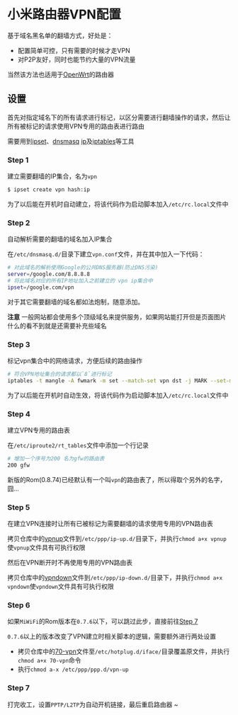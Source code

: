 小米路由器VPN配置
===

基于域名黑名单的翻墙方式，好处是：

* 配置简单可控，只有需要的时候才走VPN
* 对P2P友好，同时也能节约大量的VPN流量

当然该方法也适用于[OpenWrt](https://openwrt.org/)的路由器

## 设置

首先对指定域名下的所有请求进行标记，以区分需要进行翻墙操作的请求，然后让所有被标记的请求使用VPN专用的路由表进行路由

需要用到[ipset](http://ipset.netfilter.org/ipset.man.html)、[dnsmasq](http://www.thekelleys.org.uk/dnsmasq/docs/dnsmasq-man.html) [ip](http://linux.die.net/man/8/ip)及[iptables](http://ipset.netfilter.org/iptables.man.html)等工具

### Step 1

建立需要翻墙的IP集合，名为`vpn`

```sh
$ ipset create vpn hash:ip
```

为了以后能在开机时自动建立，将该代码作为启动脚本加入`/etc/rc.local`文件中

### Step 2

自动解析需要的翻墙的域名加入IP集合

在`/etc/dnsmasq.d/`目录下建立`vpn.conf`文件，并在其中加入一下代码：

```sh
# 对此域名的解析使用Google的公共DNS服务器(防止DNS污染)
server=/google.com/8.8.8.8
# 将此域名对应的所有IP地址加入之前建立的 vpn ip集合中
ipset=/google.com/vpn
```

对于其它需要翻墙的域名都如法炮制，随意添加。

**注意** 一般网站都会使用多个顶级域名来提供服务，如果网站能打开但是页面图片什么的看不到就是还需要补充些域名

### Step 3

标记vpn集合中的网络请求，方便后续的路由操作

```sh
# 符合VPN地址集合的请求都以`8`进行标记
iptables -t mangle -A fwmark -m set --match-set vpn dst -j MARK --set-mark 7
```

为了以后能在开机时自动生效，将该代码作为启动脚本加入`/etc/rc.local`文件中

### Step 4

建立VPN专用的路由表

在`/etc/iproute2/rt_tables`文件中添加一个行记录

```sh
# 增加一个序号为200 名为gfw的路由表
200 gfw
```

新版的Rom(0.8.74)已经默认有一个叫`vpn`的路由表了，所以得取个另外的名字，囧...

### Step 5

在建立VPN连接时让所有已被标记为需要翻墙的请求使用专用的VPN路由表

拷贝仓库中的[vpnup](vpnup)文件到`/etc/ppp/ip-up.d/`目录下，并执行`chmod a+x vpnup`使`vpnup`文件具有可执行权限

然后在VPN断开时不再使用专用的VPN路由表

拷贝仓库中的[vpndown](vpndown)文件到`/etc/ppp/ip-down.d/`目录下，并执行`chmod a+x vpndown`使`vpndown`文件具有可执行权限

### Step 6

如果`MiWiFi`的Rom版本在`0.7.6`以下，可以跳过此步，直接前往[Step 7](#step7)

`0.7.6`以上的版本改变了VPN建立时相关脚本的逻辑，需要额外进行两处设置

* 拷贝仓库中的[70-vpn](70vpn)文件至`/etc/hotplug.d/iface/`目录覆盖原文件，并执行`chmod a+x 70-vpn`命令
* 执行`chmod a-x /etc/ppp/ppp.d/vpn-up`

### Step 7

打完收工，设置`PPTP/L2TP`为自动开机链接，最后重启路由器 ~
